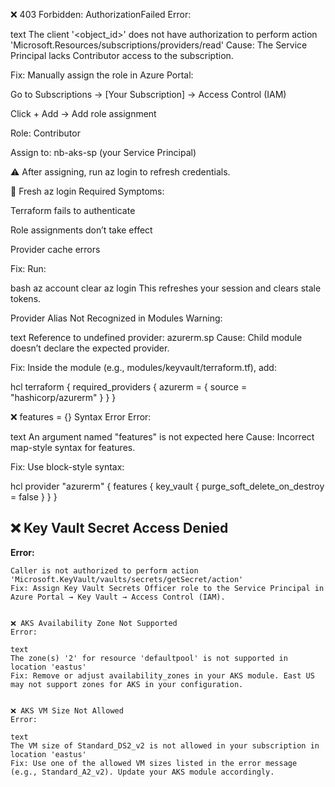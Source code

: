 ❌ 403 Forbidden: AuthorizationFailed
Error:

text
The client '<object_id>' does not have authorization to perform action 'Microsoft.Resources/subscriptions/providers/read'
Cause: The Service Principal lacks Contributor access to the subscription.

Fix: Manually assign the role in Azure Portal:

Go to Subscriptions → [Your Subscription] → Access Control (IAM)

Click + Add → Add role assignment

Role: Contributor

Assign to: nb-aks-sp (your Service Principal)

⚠️ After assigning, run az login to refresh credentials.

🔁 Fresh az login Required
Symptoms:

Terraform fails to authenticate

Role assignments don’t take effect

Provider cache errors

Fix: Run:

bash
az account clear
az login
This refreshes your session and clears stale tokens.

Provider Alias Not Recognized in Modules
Warning:

text
Reference to undefined provider: azurerm.sp
Cause: Child module doesn’t declare the expected provider.

Fix: Inside the module (e.g., modules/keyvault/terraform.tf), add:

hcl
terraform {
  required_providers {
    azurerm = {
      source = "hashicorp/azurerm"
    }
  }
}


❌ features = {} Syntax Error
Error:

text
An argument named "features" is not expected here
Cause: Incorrect map-style syntax for features.

Fix: Use block-style syntax:

hcl
provider "azurerm" {
  features {
    key_vault {
      purge_soft_delete_on_destroy = false
    }
  }
}


## ❌ Key Vault Secret Access Denied

**Error:**
```text
Caller is not authorized to perform action 'Microsoft.KeyVault/vaults/secrets/getSecret/action'
Fix: Assign Key Vault Secrets Officer role to the Service Principal in Azure Portal → Key Vault → Access Control (IAM).


❌ AKS Availability Zone Not Supported
Error:

text
The zone(s) '2' for resource 'defaultpool' is not supported in location 'eastus'
Fix: Remove or adjust availability_zones in your AKS module. East US may not support zones for AKS in your configuration.


❌ AKS VM Size Not Allowed
Error:

text
The VM size of Standard_DS2_v2 is not allowed in your subscription in location 'eastus'
Fix: Use one of the allowed VM sizes listed in the error message (e.g., Standard_A2_v2). Update your AKS module accordingly.






